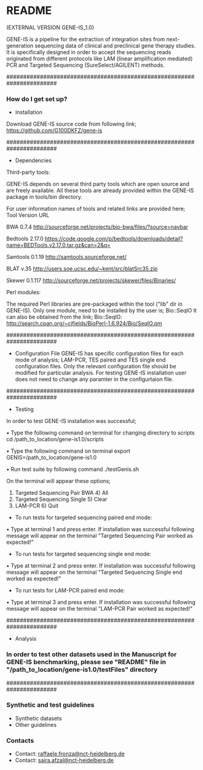 # README #
(EXTERNAL VERSION GENE-IS_1.0)

GENE-IS is a pipeline for the extraction of integration sites from next-generation sequencing data of clinical and preclinical gene therapy studies. 
It is specifically designed in order to accept the sequencing reads originated from different protocols like LAM (linear amplification mediated) PCR and Targeted Sequencing (SureSelect/AGILENT) methods.

#######################################################################

### How do I get set up? ###

* Installation

Download GENE-IS source code from following link;
https://github.com/G100DKFZ/gene-is


#######################################################################

* Dependencies

Third-party tools:

GENE-IS depends on several third party tools which are open source and are freely available. 
All these tools are already provided within the GENE-IS package in tools/bin directory.


For user information names of tools and related links are provided here;
Tool 		Version 	URL

BWA 		0.7.4 		http://sourceforge.net/projects/bio-bwa/files/?source=navbar

Bedtools	2.17.0 	https://code.google.com/p/bedtools/downloads/detail?name=BEDTools.v2.17.0.tar.gz&can=2&q=

Samtools 	0.1.19 	http://samtools.sourceforge.net/

BLAT 		v.35 		http://users.soe.ucsc.edu/~kent/src/blatSrc35.zip

Skewer		0.1.117 	http://sourceforge.net/projects/skewer/files/Binaries/



Perl modules:

The required Perl libraries are pre-packaged within the tool ("lib" dir in GENE-IS).
Only one module, need to be installed by the user is; Bio::SeqIO
It can also be obtained from the link;
Bio::SeqIO: http://search.cpan.org/~cjfields/BioPerl-1.6.924/Bio/SeqIO.pm

#######################################################################

* Configuration File
GENE-IS has specific configuration files for each mode of analysis; LAM-PCR, TES paired and TES single end configuration files. 
Only the relevant configuration file should be modified for particular analysis. 
For testing GENE-IS installation user does not need to change any paramter in the configurtaion file.

#######################################################################

* Testing

In order to test GENE-IS installation was successful;

• Type the following command on terminal for changing directory to scripts
cd /path_to_location/gene-is1.0/scripts

• Type the following command on terminal
export GENIS=/path_to_location/gene-is1.0

• Run test suite by following command
./testGenis.sh


On the terminal will appear these options;
1) Targeted Sequencing Pair BWA 4) All
2) Targeted Sequencing Single 5) Clear
3) LAM-PCR 6) Quit


* To run tests for targeted sequencing paired end mode:

• Type at terminal 1 and press enter. 
If installation was successful following message will appear on the terminal
"Targeted Sequencing Pair worked as expected!"



* To run tests for targeted sequencing single end mode:

• Type at terminal 2 and press enter. 
If installation was successful following message will appear on the terminal
"Targeted Sequencing Single end worked as expected!"



* To run tests for LAM-PCR paired end mode:

• Type at terminal 3 and press enter. 
If installation was successful following message will appear on the terminal
"LAM-PCR Pair worked as expected!"

#######################################################################

* Analysis

### In order to test other datasets used in the Manuscript for GENE-IS benchmarking, please see "README" file in "/path_to_location/gene-is1.0/testFiles" directory 


#######################################################################

### Synthetic and test guidelines ###

* Synthetic datasets
* Other guidelines

### Contacts ###

* Contact: raffaele.fronza@nct-heidelberg.de
* Contact: saira.afzal@nct-heidelberg.de
